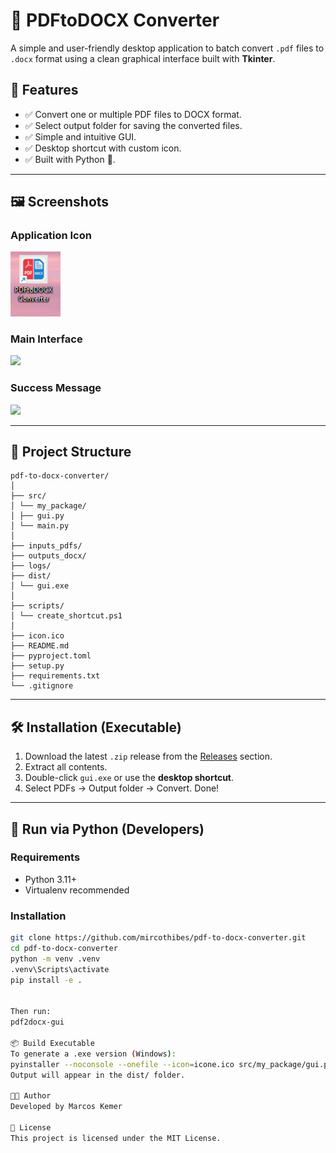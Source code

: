 # 🧩 PDFtoDOCX Converter

A simple and user-friendly desktop application to batch convert `.pdf` files to `.docx` format using a clean graphical interface built with **Tkinter**.

## 🚀 Features

- ✅ Convert one or multiple PDF files to DOCX format.
- ✅ Select output folder for saving the converted files.
- ✅ Simple and intuitive GUI.
- ✅ Desktop shortcut with custom icon.
- ✅ Built with Python 🐍.

---

## 🖼️ Screenshots

### Application Icon
<img src="https://github.com/mircothibes/pdf-to-docx-converter/raw/main/docs/images/icon.png" width="80">

### Main Interface
<img src="https://github.com/mircothibes/pdf-to-docx-converter/docs/images/interface.png" width="300">

### Success Message
<img src="https://github.com/mircothibes/pdf-to-docx-converter/docs/images/success.png" width="250">

---

## 📁 Project Structure
```
pdf-to-docx-converter/
│
├── src/
│ └── my_package/
│ ├── gui.py
│ └── main.py
│
├── inputs_pdfs/
├── outputs_docx/
├── logs/
├── dist/
│ └── gui.exe
│
├── scripts/
│ └── create_shortcut.ps1
│
├── icon.ico
├── README.md
├── pyproject.toml
├── setup.py
├── requirements.txt
└── .gitignore
```

---

## 🛠️ Installation (Executable)

1. Download the latest `.zip` release from the [Releases](https://github.com/your-username/your-repo-name/releases) section.
2. Extract all contents.
3. Double-click `gui.exe` or use the **desktop shortcut**.
4. Select PDFs → Output folder → Convert. Done!

---

## 🐍 Run via Python (Developers)

### Requirements

- Python 3.11+
- Virtualenv recommended

### Installation

```bash
git clone https://github.com/mircothibes/pdf-to-docx-converter.git
cd pdf-to-docx-converter
python -m venv .venv
.venv\Scripts\activate
pip install -e .


Then run:
pdf2docx-gui

📦 Build Executable
To generate a .exe version (Windows):
pyinstaller --noconsole --onefile --icon=icone.ico src/my_package/gui.py
Output will appear in the dist/ folder.

🧑‍💻 Author
Developed by Marcos Kemer

📄 License
This project is licensed under the MIT License.